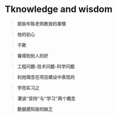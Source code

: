 # Tknowledge and wisdom

> **那些年陈老师教我的事情**

> **他的初心**

> **不欺**

> **看得到别人的好**

> **工程问题-技术问题-科学问题**

> **利他理念在项目建设中表现的**

> **学而实习之**

> **漫谈“坚持”与“学习”两个概念**

> **数据感知层的缺乏**
